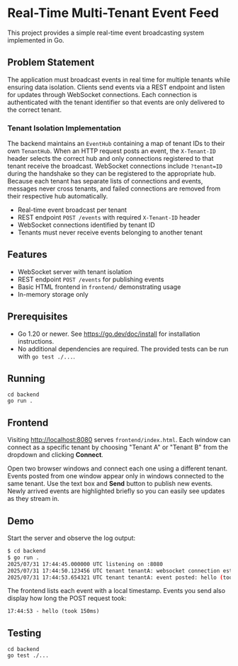# Real-Time Multi-Tenant Event Feed

This project provides a simple real-time event broadcasting system implemented in Go.

## Problem Statement

The application must broadcast events in real time for multiple tenants while ensuring data isolation. Clients send events via a REST endpoint and listen for updates through WebSocket connections. Each connection is authenticated with the tenant identifier so that events are only delivered to the correct tenant.

### Tenant Isolation Implementation

The backend maintains an `EventHub` containing a map of tenant IDs to their own `TenantHub`. When an HTTP request posts an event, the `X-Tenant-ID` header selects the correct hub and only connections registered to that tenant receive the broadcast. WebSocket connections include `?tenant=ID` during the handshake so they can be registered to the appropriate hub. Because each tenant has separate lists of connections and events, messages never cross tenants, and failed connections are removed from their respective hub automatically.

- Real-time event broadcast per tenant
- REST endpoint `POST /events` with required `X-Tenant-ID` header
- WebSocket connections identified by tenant ID
- Tenants must never receive events belonging to another tenant

## Features

- WebSocket server with tenant isolation
- REST endpoint `POST /events` for publishing events
- Basic HTML frontend in `frontend/` demonstrating usage
- In-memory storage only

## Prerequisites

- Go 1.20 or newer. See <https://go.dev/doc/install> for installation instructions.
- No additional dependencies are required. The provided tests can be run with `go test ./...`.

## Running

```
cd backend
go run .
```

## Frontend

Visiting <http://localhost:8080> serves `frontend/index.html`. Each window can
connect as a specific tenant by choosing "Tenant A" or "Tenant B" from the
dropdown and clicking **Connect**.

Open two browser windows and connect each one using a different tenant. Events
posted from one window appear only in windows connected to the same tenant. Use
the text box and **Send** button to publish new events. Newly arrived events are
highlighted briefly so you can easily see updates as they stream in.

## Demo

Start the server and observe the log output:

```bash
$ cd backend
$ go run .
2025/07/31 17:44:45.000000 UTC listening on :8080
2025/07/31 17:44:50.123456 UTC tenant tenantA: websocket connection established
2025/07/31 17:44:53.654321 UTC tenant tenantA: event posted: hello (took 200µs)
```

The frontend lists each event with a local timestamp. Events you send also
display how long the POST request took:

```
17:44:53 - hello (took 150ms)
```

## Testing

```
cd backend
go test ./...
```
